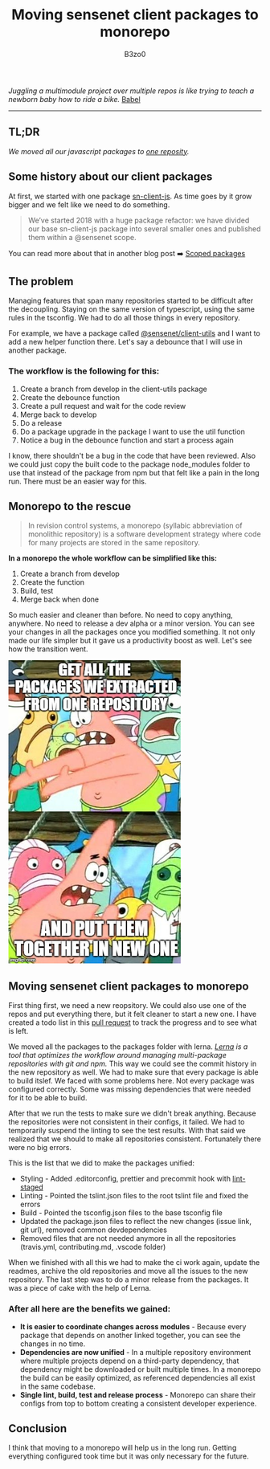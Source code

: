 ﻿---
title: 'Moving sensenet client packages to monorepo'
author: B3zo0
image: '../img/posts/monorepo/colorful-stack.jpg'
tags: [monorepo, refactor, JavaScript, client packages]
---

_Juggling a multimodule project over multiple repos is like trying to teach a newborn baby how to ride a bike._ [Babel](https://github.com/babel/babel/blob/master/doc/design/monorepo.md#why-is-babel-a-monorepo)

---

## TL;DR
*We moved all our javascript packages to [one reposity](https://github.com/SenseNet/sn-client).*

## Some history about our client packages

At first, we started with one package [sn-client-js](https://github.com/SenseNet/sn-client-js). As time goes by it grow bigger and we felt like we need to do something.

> We’ve started 2018 with a huge package refactor: we have divided our base sn-client-js package into several smaller ones and published them within a @sensenet scope.

You can read more about that in another blog post ➡️ [Scoped packages](/blog/2018/02/21/scoped-packages 'Scoped packages')

## The problem

Managing features that span many repositories started to be difficult after the decoupling. Staying on the same version of typescript, using the same rules in the tsconfig. We had to do all those things in every repository.

For example, we have a package called [@sensenet/client-utils](https://www.npmjs.com/package/@sensenet/client-utils) and I want to add a new helper function there.
Let's say a debounce that I will use in another package.

### The workflow is the following for this:

1.  Create a branch from develop in the client-utils package
2.  Create the debounce function
3.  Create a pull request and wait for the code review
4.  Merge back to develop
5.  Do a release
6.  Do a package upgrade in the package I want to use the util function
7.  Notice a bug in the debounce function and start a process again

I know, there shouldn't be a bug in the code that have been reviewed. Also we could just copy the built code to the package node_modules folder to use that instead of the package from npm but that felt like a pain in the long run. There must be an easier way for this.

## Monorepo to the rescue

> In revision control systems, a monorepo (syllabic abbreviation of monolithic repository) is a software development strategy where code for many projects are stored in the same repository.

**In a monorepo the whole workflow can be simplified like this:**

1.  Create a branch from develop
2.  Create the function
3.  Build, test
4.  Merge back when done

So much easier and cleaner than before. No need to copy anything, anywhere. No need to release a dev alpha or a minor version. You can see your changes in all the packages once you modified something. It not only made our life simpler but it gave us a productivity boost as well. Let's see how the transition went.

![Patrick](/img/posts/monorepo/patrick-meme.jpg 'Get all the packages we extracted from one repository and put them together in a new one')

## Moving sensenet client packages to monorepo

First thing first, we need a new reopsitory. We could also use one of the repos and put everything there, but it felt cleaner to start a new one. I have created a todo list in this [pull request](https://github.com/SenseNet/sn-client/pull/1) to track the progress and to see what is left. 

We moved all the packages to the packages folder with lerna. _[Lerna](https://lernajs.io/) is a tool that optimizes the workflow around managing multi-package repositories with git and npm._ This way we could see the commit history in the new repository as well. We had to make sure that every package is able to build itslef. We faced with some problems here. Not every package was configured correctly. Some was missing dependencies that were needed for it to be able to build.

After that we run the tests to make sure we didn't break anything. Because the repositories were not consistent in their configs, it failed. We had to temporarily suspend the linting to see the test results. With that said we realized that we should to make all repositories consistent. Fortunately there were no big errors.

This is the list that we did to make the packages unified:
  - Styling - Added .editorconfig, prettier and precommit hook with [lint-staged](https://github.com/okonet/lint-staged)
  - Linting - Pointed the tslint.json files to the root tslint file and fixed the errors
  - Build - Pointed the tsconfig.json files to the base tsconfig file
  - Updated the package.json files to reflect the new changes (issue link, git url), removed common devdependencies
  - Removed files that are not needed anymore in all the repositories (travis.yml, contributing.md, .vscode folder)

When we finished with all this we had to make the ci work again, update the readmes, archive the old repositories and move all the issues to the new repository. The last step was to do a minor release from the packages. It was a piece of cake with the help of Lerna.

### After all here are the benefits we gained:

- **It is easier to coordinate changes across modules** - Because every package that depends on another linked together, you can see the changes in no time.
- **Dependencies are now unified** - In a multiple repository environment where multiple projects depend on a third-party dependency, that dependency might be downloaded or built multiple times. In a monorepo the build can be easily optimized, as referenced dependencies all exist in the same codebase.
- **Single lint, build, test and release process** - Monorepo can share their configs from top to bottom creating a consistent developer experience.

## Conclusion

I think that moving to a monorepo will help us in the long run. Getting everything configured took time but it was only necessary for the future.